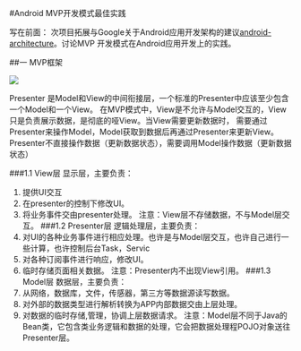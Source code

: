 #Android MVP开发模式最佳实践

写在前面：
    次项目拓展与Google关于Android应用开发架构的建议[android-architecture](https://github.com/googlesamples/android-architecture)。讨论MVP
开发模式在Android应用开发上的实践。

##一 MVP框架

![](https://github.com/guoxiaoxing/android-mvp-architecture-pratice/blob/master/image/mvp.png)

Presenter 是Model和View的中间衔接层，一个标准的Presenter中应该至少包含一个Model和一个View。
在MVP模式中，View是不允许与Model交互的，View只是负责展示数据，是彻底的哑View。当View需要更新数据时，
需要通过Presenter来操作Model，Model获取到数据后再通过Presenter来更新View。
Presenter不直接操作数据（更新数据状态），需要调用Model操作数据（更新数据状态）

###1.1 View层
显示层，主要负责：
1. 提供UI交互
2. 在presenter的控制下修改UI。
3. 将业务事件交由presenter处理。
注意：View层不存储数据，不与Model层交互。
###1.2 Presenter层
逻辑处理层，主要负责：
1. 对UI的各种业务事件进行相应处理。也许是与Model层交互，也许自己进行一些计算，也许控制后台Task，Servic
2. 对各种订阅事件进行响应，修改UI。
3. 临时存储页面相关数据。
注意：Presenter内不出现View引用。
###1.3 Model层
数据层，主要负责：
1. 从网络，数据库，文件，传感器，第三方等数据源读写数据。
2. 对外部的数据类型进行解析转换为APP内部数据交由上层处理。
3. 对数据的临时存储,管理，协调上层数据请求。
注意：Model层不同于Java的Bean类，它包含类业务逻辑和数据的处理，它会把数据处理程POJO对象送往Presenter层。

